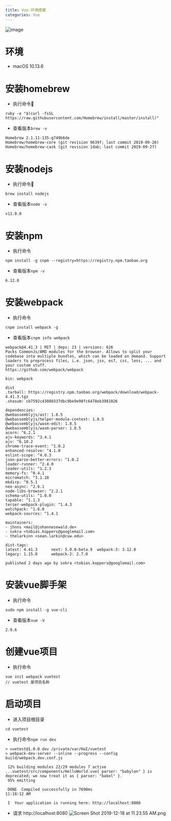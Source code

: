 ```yaml
---
title: Vue-环境搭建
categories: Vue
---
```


![image](https://upload-images.jianshu.io/upload_images/15325592-769127ae65aecda0.jpg?imageMogr2/auto-orient/strip%7CimageView2/2/w/1240)
<!-- more -->

# 环境

- macOS 10.13.6

# 安装homebrew

- 执行命令

```
ruby -e "$(curl -fsSL https://raw.githubusercontent.com/Homebrew/install/master/install)"
```

- 查看版本```brew -v```

```
Homebrew 2.1.11-135-g749b6de
Homebrew/homebrew-core (git revision 9639f; last commit 2019-09-26)
Homebrew/homebrew-cask (git revision 1dab; last commit 2019-09-27)
```

# 安装nodejs

- 执行命令

```
brew install nodejs
```

- 查看版本```node -v```

```
v11.0.0
```

# 安装npm

- 执行命令

```
npm install -g cnpm --registry=https://registry.npm.taobao.org
```

- 查看版本```npm -v```

```
6.12.0
```

# 安装webpack

- 执行命令

```
cnpm install webpack -g
```

- 查看版本```cnpm info webpack```

```
webpack@4.41.3 | MIT | deps: 23 | versions: 626
Packs CommonJs/AMD modules for the browser. Allows to split your codebase into multiple bundles, which can be loaded on demand. Support loaders to preprocess files, i.e. json, jsx, es7, css, less, ... and your custom stuff.
https://github.com/webpack/webpack

bin: webpack

dist
.tarball: https://registry.npm.taobao.org/webpack/download/webpack-4.41.3.tgz
.shasum: cb7592c43080337dbc9be9e98fc6478eb3981026

dependencies:
@webassemblyjs/ast: 1.8.5
@webassemblyjs/helper-module-context: 1.8.5
@webassemblyjs/wasm-edit: 1.8.5
@webassemblyjs/wasm-parser: 1.8.5
acorn: ^6.2.1
ajv-keywords: ^3.4.1
ajv: ^6.10.2
chrome-trace-event: ^1.0.2
enhanced-resolve: ^4.1.0
eslint-scope: ^4.0.3
json-parse-better-errors: ^1.0.2
loader-runner: ^2.4.0
loader-utils: ^1.2.3
memory-fs: ^0.4.1
micromatch: ^3.1.10
mkdirp: ^0.5.1
neo-async: ^2.6.1
node-libs-browser: ^2.2.1
schema-utils: ^1.0.0
tapable: ^1.1.3
terser-webpack-plugin: ^1.4.3
watchpack: ^1.6.0
webpack-sources: ^1.4.1

maintainers:
- jhnns <mail@johannesewald.de>
- sokra <tobias.koppers@googlemail.com>
- thelarkinn <sean.larkin@cuw.edu>

dist-tags:
latest: 4.41.3      next: 5.0.0-beta.9  webpack-3: 3.12.0
legacy: 1.15.0      webpack-2: 2.7.0

published 2 days ago by sokra <tobias.koppers@googlemail.com>
```

#  安装vue脚手架

- 执行命令

```
sudo npm install -g vue-cli
```

- 查看版本```vue -V```

```
2.9.6
```

# 创建vue项目

- 执行命令

```
vue init webpack vuetest 
// vuetest 是项目名称
```

# 启动项目

- 进入项目根目录

```
cd vuetest
```

- 执行命令```npm run dev```

```
> vuetest@1.0.0 dev /private/var/HaI/vuetest
> webpack-dev-server --inline --progress --config build/webpack.dev.conf.js

 12% building modules 22/29 modules 7 active ...vuetest/src/components/HelloWorld.vue{ parser: "babylon" } is deprecated; we now treat it as { parser: "babel" }.
 95% emitting

 DONE  Compiled successfully in 7690ms                                          11:18:12 AM

 I  Your application is running here: http://localhost:8080
```

- 请求 http://localhost:8080
![Screen Shot 2019-12-18 at 11.23.55 AM.png](https://upload-images.jianshu.io/upload_images/15325592-7516b2fefe7063e7.png?imageMogr2/auto-orient/strip%7CimageView2/2/w/1240)
<!-- more -->


